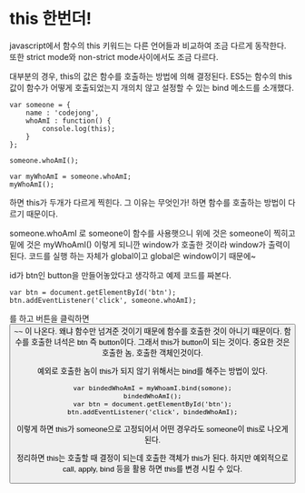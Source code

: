 # this 한번더!

javascript에서 함수의 this 키워드는 다른 언어들과 비교하여 조금 다르게 동작한다. 또한 strict mode와 non-strict mode사이에서도 조금 다르다.

대부분의 경우, this의 값은 함수를 호출하는 방법에 의해 결정된다.
ES5는 함수의 this 값이 함수가 어떻게 호출되었는지 개의치 않고 설정할 수 있는 bind 메소드를 소개했다.

    var someone = {
        name : 'codejong',
        whoAmI : function() {
            console.log(this);
        }
    };

    someone.whoAmI();

    var myWhoAmI = someone.whoAmI;
    myWhoAmI();

하면 this가 두개가 다르게 찍힌다. 그 이유는 무엇인가! 하면
함수를 호출하는 방법이 다르기 때문이다.

someone.whoAmI 로 someone이 함수를 사용햇으니 위에 것은 someone이 찍히고 밑에 것은 myWhoAmI() 이렇게 되니깐 window가 호출한 것이라 window가 출력이 된다. 코드를 실행 하는 자체가 global이고 global은 window이기 때문에~

id가 btn인 button을 만들어놓았다고 생각하고 예제 코드를 짜본다.

    var btn = document.getElementById('btn');
    btn.addEventListener('click', someone.whoAmI);

를 하고 버튼을 클릭하면 <button> ~~ 이 나온다. 왜냐 함수만 넘겨준 것이기 때문에 함수를 호출한 것이 아니기 때문이다. 함수를 호출한 녀석은 btn 즉 button이다. 그래서 this가 button이 되는 것이다. 중요한 것은 호출한 놈, 호출한 객체인것이다.

예외로 호출한 놈이 this가 되지 않기 위해서는 bind를 해주는 방법이 있다.

    var bindedWhoAmI = myWhoamI.bind(somone);
    bindedWhoAmI();
    var btn = document.getElementById('btn');
    btn.addEventListener('click', bindedWhoAmI);

이렇게 하면 this가 someone으로 고정되어서 어떤 경우라도 someone이 this로 나오게 된다.

정리하면 this는 호출할 때 결정이 되는데 호출한 객체가 this가 된다. 하지만 예외적으로 call, apply, bind 등을 활용 하면 this를 변경 시킬 수 있다.